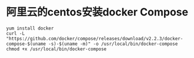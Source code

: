 # 阿里云的centos安装docker Compose


```shell
yum install docker
curl -L "https://github.com/docker/compose/releases/download/v2.2.3/docker-compose-$(uname -s)-$(uname -m)" -o /usr/local/bin/docker-compose
chmod +x /usr/local/bin/docker-compose
```


